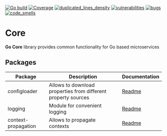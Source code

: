 [![Go build](https://github.com/Netcracker/qubership-core-lib-go/actions/workflows/go-build.yml/badge.svg)](https://github.com/Netcracker/qubership-core-lib-go/actions/workflows/go-build.yml)
[![Coverage](https://sonarcloud.io/api/project_badges/measure?metric=coverage&project=Netcracker_qubership-core-lib-go)](https://sonarcloud.io/summary/overall?id=Netcracker_qubership-core-lib-go)
[![duplicated_lines_density](https://sonarcloud.io/api/project_badges/measure?metric=duplicated_lines_density&project=Netcracker_qubership-core-lib-go)](https://sonarcloud.io/summary/overall?id=Netcracker_qubership-core-lib-go)
[![vulnerabilities](https://sonarcloud.io/api/project_badges/measure?metric=vulnerabilities&project=Netcracker_qubership-core-lib-go)](https://sonarcloud.io/summary/overall?id=Netcracker_qubership-core-lib-go)
[![bugs](https://sonarcloud.io/api/project_badges/measure?metric=bugs&project=Netcracker_qubership-core-lib-go)](https://sonarcloud.io/summary/overall?id=Netcracker_qubership-core-lib-go)
[![code_smells](https://sonarcloud.io/api/project_badges/measure?metric=code_smells&project=Netcracker_qubership-core-lib-go)](https://sonarcloud.io/summary/overall?id=Netcracker_qubership-core-lib-go)

# Core

**Go Core** library provides common functionality for Go based microservices

## Packages

|Package|Description|Documentation|
|---|---|---|
|configloader|Allows to download properties from different property sources|[Readme](configloader/README.md)|
|logging|Module for convenient logging|[Readme](logging/README.md)|
|context-propagation|Allows to propagate contexts|[Readme](context-propagation/README.md)|

